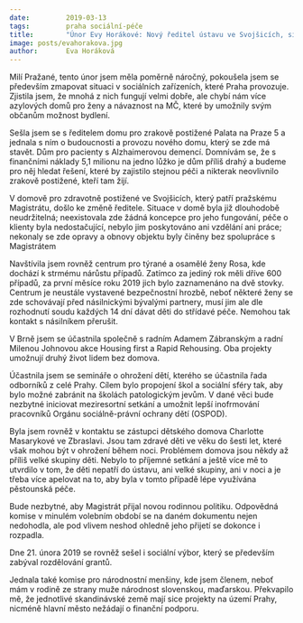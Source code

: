 ```yaml
---
date:         2019-03-13
tags:         praha sociální-péče
title:        "Únor Evy Horákové: Nový ředitel ústavu ve Svojšicích, situace v centru pro ohrožené ženy a Housing First"
image: posts/evahorakova.jpg
author:       Eva Horáková
---
```


Milí Pražané, tento únor jsem měla poměrně náročný, pokoušela jsem se především zmapovat situaci v sociálních zařízeních, které Praha provozuje. Zjistila jsem, že mnohá z nich fungují velmi dobře, ale chybí nám více azylových domů pro ženy a návaznost na MČ, které by umožnily svým občanům možnost bydlení. 

Sešla jsem se s ředitelem domu pro zrakově postižené Palata na Praze 5 a jednala s ním o budoucnosti a provozu  nového domu, který se zde má stavět. Dům pro pacienty s Alzhaimerovou demencí. Domnívám se, že s finančními náklady 5,1 milionu na jedno lůžko je dům příliš drahý a budeme pro něj hledat řešení, které by zajistilo stejnou péči a nikterak neovlivnilo zrakově postižené, kteří tam žijí. 

V domově pro zdravotně postižené ve Svojšicích, který patří pražskému Magistrátu, došlo ke změně ředitele. Situace v domě byla již dlouhodobě neudržitelná; neexistovala zde žádná koncepce pro jeho fungování, péče o klienty byla nedostačující, nebylo jim poskytováno ani vzdělání ani práce; nekonaly se zde opravy a obnovy objektu byly činěny bez spolupráce s Magistrátem 

Navštívila jsem rovněž centrum pro týrané a osamělé ženy Rosa, kde dochází k strmému nárůstu případů. Zatímco za jediný rok měli dříve 600 případů, za první měsíce roku 2019 jich bylo zaznamenáno na dvě stovky. Centrum je neustále vystavené bezpečnostní hrozbě, neboť některé ženy se zde schovávají před násilnickými bývalými partnery, musí jim ale dle rozhodnutí soudu každých 14 dní dávat děti do střídavé péče. Nemohou tak kontakt s násilníkem přerušit. 

V Brně jsem se účastnila společně s radním Adamem Zábranským a radní Milenou Johnovou akce Housing first a Rapid Rehousing. Oba projekty umožnují druhý život lidem bez domova. 

Účastnila jsem se semináře o ohrožení dětí, kterého se účastnila řada odborníků z celé Prahy. Cílem bylo propojení škol a sociální sféry tak, aby bylo možné zabránit na školách patologickým jevům. V dané věci bude nezbytné iniciovat meziresortní setkání a umožnit lepší inofrmování pracovníků Orgánu sociálně-právní ochrany dětí (OSPOD). 

Byla jsem rovněž v kontaktu se zástupci dětského domova Charlotte Masarykové ve Zbraslavi. Jsou tam zdravé děti ve věku do šesti let, které však mohou být v ohrožení během noci. Problémem domova jsou někdy až příliš velké skupiny děti. Nebylo to příjemné setkání a ještě více mě to utvrdilo v tom, že děti nepatří do ústavu, ani velké skupiny, ani v noci a je třeba více apelovat na to, aby byla v tomto případě lépe využívána pěstounská péče. 

Bude nezbytné, aby Magistrát přijal novou rodinnou politiku. Odpovědná komise v minulém volebním období se na daném dokumentu nejen nedohodla, ale pod vlivem neshod ohledně jeho přijetí se dokonce i rozpadla. 

Dne 21. února 2019 se rovněž sešel i sociální výbor, který se především zabýval rozdělování grantů. 

Jednala také komise pro národnostní menšiny, kde jsem členem, neboť mám v rodině ze strany muže národnost slovenskou, maďarskou. Překvapilo mě, že jednotlivé skandinávské země mají sice projekty na území Prahy, nicméně hlavní město nežádají o finanční podporu. 


